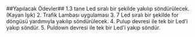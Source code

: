 ##Yapılacak Ödevler##
1.3 tane Led sıralı bir şekilde yakılıp söndürülecek. (Kayan Işık)
2. Trafik Lambası uygulaması
3. 7 Led sıralı bir şekilde for döngüsü yardımıyla yakılıp söndürülecek.
4. Pulup devresi ile tek bir Led'i yakıp söndür.
5. Puldown devresi ile tek bir Led'i yakıp söndür.
